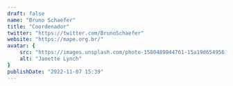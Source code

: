 ```yaml
---
draft: false
name: "Bruno Schaefer"
title: "Coordenador"
twitter: "https://twitter.com/BrunoSchaefer"
website: "https://mape.org.br/"
avatar: {
    src: "https://images.unsplash.com/photo-1580489944761-15a19d654956?&fit=crop&w=280",
    alt: "Janette Lynch"
}
publishDate: "2022-11-07 15:39"
---
```

